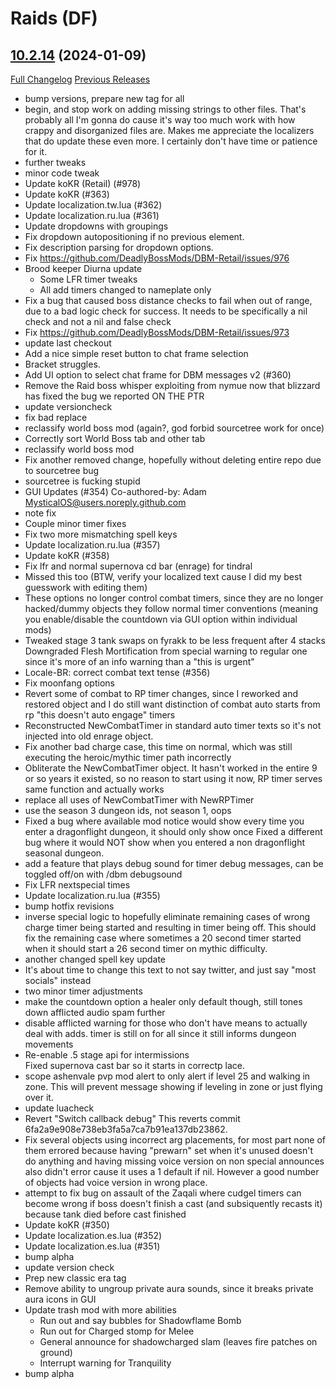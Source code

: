 # <DBM Mod> Raids (DF)

## [10.2.14](https://github.com/DeadlyBossMods/DBM-Retail/tree/10.2.14) (2024-01-09)
[Full Changelog](https://github.com/DeadlyBossMods/DBM-Retail/compare/10.2.13...10.2.14) [Previous Releases](https://github.com/DeadlyBossMods/DBM-Retail/releases)

- bump versions, prepare new tag for all  
- begin, and stop work on adding missing strings to other files. That's probably all I'm gonna do cause it's way too much work with how crappy and disorganized files are. Makes me appreciate the localizers that do update these even more. I certainly don't have time or patience for it.  
- further tweaks  
- minor code tweak  
- Update koKR (Retail) (#978)  
- Update koKR (#363)  
- Update localization.tw.lua (#362)  
- Update localization.ru.lua (#361)  
- Update dropdowns with groupings  
- Fix dropdown autopositioning if no previous element.  
- Fix description parsing for dropdown options.  
- Fix https://github.com/DeadlyBossMods/DBM-Retail/issues/976  
- Brood keeper Diurna update  
     - Some LFR timer tweaks  
     - All add timers changed to nameplate only  
- Fix a bug that caused boss distance checks to fail when out of range, due to a bad logic check for success. It needs to be specifically a nil check and not a nil and false check  
- Fix https://github.com/DeadlyBossMods/DBM-Retail/issues/973  
- update last checkout  
- Add a nice simple reset button to chat frame selection  
- Bracket struggles.  
- Add UI option to select chat frame for DBM messages v2 (#360)  
- Remove the Raid boss whisper exploiting from nymue now that blizzard has fixed the bug we reported ON THE PTR  
- update versioncheck  
- fix bad replace  
- reclassify world boss mod (again?, god forbid sourcetree work for once)  
- Correctly sort World Boss tab and other tab  
- reclassify world boss mod  
- Fix another removed change, hopefully without deleting entire repo due to sourcetree bug  
- sourcetree is fucking stupid  
- GUI Updates (#354) Co-authored-by: Adam <MysticalOS@users.noreply.github.com>  
- note fix  
- Couple minor timer fixes  
- Fix two more mismatching spell keys  
- Update localization.ru.lua (#357)  
- Update koKR (#358)  
- Fix lfr and normal supernova cd bar (enrage) for tindral  
- Missed this too (BTW, verify your localized text cause I did my best guesswork with editing them)  
- These options no longer control combat timers, since they are no longer hacked/dummy objects they follow normal timer conventions (meaning you enable/disable the countdown via GUI option within individual mods)  
- Tweaked stage 3 tank swaps on fyrakk to be less frequent after 4 stacks  
    Downgraded Flesh Mortification from special warning to regular one since it's more of an info warning than a "this is urgent"  
- Locale-BR: correct combat text tense (#356)  
- Fix moonfang options  
- Revert some of combat to RP timer changes, since I reworked and restored object and I do still want distinction of combat auto starts from rp "this doesn't auto engage" timers  
- Reconstructed NewCombatTimer in standard auto timer texts so it's not injected into old enrage object.  
- Fix another bad charge case, this time on normal, which was still executing the heroic/mythic timer path incorrectly  
- Obliterate the NewCombatTimer object. It hasn't worked in the entire 9 or so years it existed, so no reason to start using it now, RP timer serves same function and actually works  
- replace all uses of NewCombatTimer with NewRPTimer  
- use the season 3 dungeon ids, not season 1, oops  
- Fixed a bug where available mod notice would show every time you enter a dragonflight dungeon, it should only show once Fixed a different bug where it would NOT show when you entered a non dragonflight seasonal dungeon.  
- add a feature that plays debug sound for timer debug messages, can be toggled off/on with /dbm debugsound  
- Fix LFR nextspecial times  
- Update localization.ru.lua (#355)  
- bump hotfix revisions  
- inverse special logic to hopefully eliminate remaining cases of wrong charge timer being started and resulting in timer being off. This should fix the remaining case where sometimes a 20 second timer started when it should start a 26 second timer on mythic difficulty.  
- another changed spell key update  
- It's about time to change this text to not say twitter, and just say \"most socials\" instead  
- two minor timer adjustments  
- make the countdown option a healer only default though, still tones down afflicted audio spam further  
- disable afflicted warning for those who don't have means to actually deal with adds. timer is still on for all since it still informs dungeon movements  
- Re-enable .5 stage api for intermissions  
    Fixed supernova cast bar so it starts in correctp lace.  
- scope ashenvale pvp mod alert to only alert if level 25 and walking in zone. This will prevent message showing if leveling in zone or just flying over it.  
- update luacheck  
- Revert \"Switch callback debug\" This reverts commit 6fa2a9e908e738eb3fa5a7ca7b91ea137db23862.  
- Fix several objects using incorrect arg placements, for most part none of them errored because having "prewarn" set when it's unused doesn't do anything and having missing voice version on non special announces also didn't error cause it uses a 1 default if nil. However a good number of objects had voice version in wrong place.  
- attempt to fix bug  on assault of the Zaqali where cudgel timers can become wrong if boss doesn't finish a cast (and subsiquently recasts it) because tank died before cast finished  
- Update koKR (#350)  
- Update localization.es.lua (#352)  
- Update localization.es.lua (#351)  
- bump alpha  
- update version check  
- Prep new classic era tag  
- Remove ability to ungroup private aura sounds, since it breaks private aura icons in GUI  
- Update trash mod with more abilities  
     - Run out and say bubbles for Shadowflame Bomb  
     - Run out for Charged stomp for Melee  
     - General announce for shadowcharged slam (leaves fire patches on ground)  
     - Interrupt warning for Tranquility  
- bump alpha  
